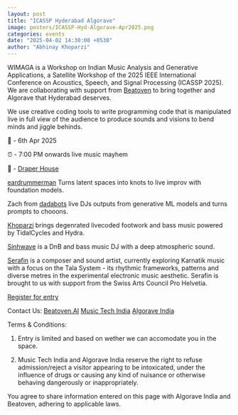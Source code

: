 ```yaml
---
layout: post
title: "ICASSP Hyderabad Algorave"
image: posters/ICASSP-Hyd-Algorave-Apr2025.png
categories: events
date: "2025-04-02 14:30:00 +0530"
author: "Abhinay Khoparzi"
---
```


WIMAGA is a Workshop on Indian Music Analysis and Generative Applications, a Satellite Workshop of the 2025 IEEE International Conference on Acoustics, Speech, and Signal Processing (ICASSP 2025). We are collaborating with support from [Beatoven](https://beatoven.ai) to bring together and Algorave that Hyderabad deserves.

We use creative coding tools to write programming code that is manipulated live in full view of the audience to produce sounds and visions to bend minds and jiggle behinds.

📅 - 6th Apr 2025

⏰ - 7:00 PM onwards live music mayhem

📍 - [Draper House](https://maps.app.goo.gl/rcesSYcHGbazH3288)

[eardrummerman](https://instagram.com/eardrummerman/) Turns latent spaces into knots to live improv with foundation models.

Zach from [dadabots](https://instagram.com/dadabots/) live DJs outputs from generative ML models and turns prompts to chooons.

[Khoparzi](http://khoparzi.com/) brings degenrated livecoded footwork and bass music powered by TidalCycles and Hydra.

[Sinhwave](https://instagram.com/sinhwave) is a DnB and bass music DJ with a deep atmospheric sound.

[Serafin](https://www.instagram.com/serafin_aebli) is a composer and sound artist, currently exploring Karnatik music with a focus on the Tala System - its rhythmic frameworks, patterns and diverse metres in the experimental electronic music aesthetic. Serafin is brought to us with support from the Swiss Arts Council Pro Helvetia.

[Register for entry](https://docs.google.com/forms/d/e/1FAIpQLSc7wnokpKdVFAKeQMUizpkA49FnWAqYbKXqtFYfUIl7VVaCIg/viewform?usp=dialog)

Contact Us:
 [Beatoven.AI](https://beatoven.ai)
 [Music Tech India](https://www.instagram.com/musictech.india)
 [Algorave India](https://instagram.com/algorave_india)
 
Terms & Conditions:
1. Entry is limited and based on wether we can accomodate you in the space.

2. Music Tech India and Algorave India reserve the right to refuse admission/reject a visitor appearing to be intoxicated, under the influence of drugs or causing any kind of nuisance or otherwise behaving dangerously or inappropriately.
      
You agree to share information entered on this page with Algorave India and Beatoven, adhering to applicable laws.